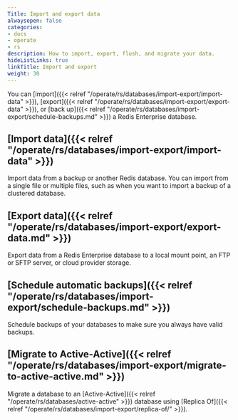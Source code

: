 ```yaml
---
Title: Import and export data
alwaysopen: false
categories:
- docs
- operate
- rs
description: How to import, export, flush, and migrate your data.
hideListLinks: true
linkTitle: Import and export
weight: 30
---
```

You can [import]({{< relref "/operate/rs/databases/import-export/import-data" >}}), [export]({{< relref "/operate/rs/databases/import-export/export-data" >}}),
or [back up]({{< relref "/operate/rs/databases/import-export/schedule-backups.md" >}})
 a Redis Enterprise database.

## [Import data]({{< relref "/operate/rs/databases/import-export/import-data" >}})

Import data from a backup or another Redis database. You can import from a single file or multiple files, such as when you want to import a backup of a clustered database.

## [Export data]({{< relref "/operate/rs/databases/import-export/export-data.md" >}})

Export data from a Redis Enterprise database to a local mount point, an FTP or SFTP server, or cloud provider storage.

## [Schedule automatic backups]({{< relref "/operate/rs/databases/import-export/schedule-backups.md" >}})

Schedule backups of your databases to make sure you always have valid backups.

## [Migrate to Active-Active]({{< relref "/operate/rs/databases/import-export/migrate-to-active-active.md" >}})

Migrate a database to an [Active-Active]({{< relref "/operate/rs/databases/active-active" >}}) database using [Replica Of]({{< relref "/operate/rs/databases/import-export/replica-of/" >}}).
